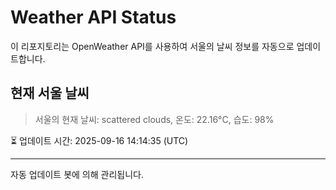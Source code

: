 
# Weather API Status

이 리포지토리는 OpenWeather API를 사용하여 서울의 날씨 정보를 자동으로 업데이트합니다.

## 현재 서울 날씨
> 서울의 현재 날씨: scattered clouds, 온도: 22.16°C, 습도: 98%

⏳ 업데이트 시간: 2025-09-16 14:14:35 (UTC)

---
자동 업데이트 봇에 의해 관리됩니다.
